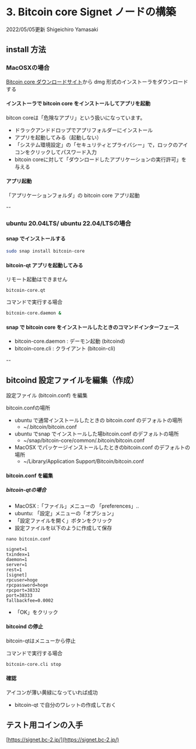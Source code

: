 # 3. Bitcoin core Signet ノードの構築

2022/05/05更新 Shigeichiro Yamasaki

## install 方法


### MacOSXの場合

[Bitcoin core ダウンロードサイト](https://bitcoin.org/ja/download)から dmg 形式のインストーラをダウンロードする


#### インストーラで bitcoin core をインストールしてアプリを起動

bitcon coreは「危険なアプリ」という扱いになっています。

* ドラックアンドドロップでアプリフォルダーにインストール
* アプリを起動してみる（起動しない）
* 「システム環境設定」の「セキュリティとプライバシー」で，ロックのアイコンをクリックしてパスワード入力
*  bitcoin coreに対して「ダウンロードしたアプリケーションの実行許可」を与える


#### アプリ起動

「アプリケーションフォルダ」の bitcoin core アプリ起動

--

### ubuntu 20.04LTS/ ubuntu 22.04/LTSの場合

#### snap でインストールする

```bash
sudo snap install bitcoin-core
```

#### bitcoin-qt アプリを起動してみる

リモート起動はできません

```
bitcoin-core.qt
```

コマンドで実行する場合

```bash
bitcoin-core.daemon &
```

#### snap で bitcoin core をインストールしたときのコマンドインターフェース

* bitcoin-core.daemon : デーモン起動 (bitcoind)
* bitcoin-core.cli : クライアント (bitcoin-cli)

--

## bitcoind 設定ファイルを編集（作成）

設定ファイル (bitcoin.conf) を編集

bitcoin.confの場所

* ubuntu で通常インストールしたときの bitcoin.conf のデフォルトの場所
    * ~/.bitcoin/bitcoin.conf
* ubuntu でsnap でインストールした場bitcoin.conf のデフォルトの場所
    * ~/snap/bitcoin-core/common/.bitcoin/bitcoin.conf
* MacOSX でパッケージインストールしたときのbitcoin.conf のデフォルトの場所
    * ~/Library/Application Support/Bitcoin/bitcoin.conf


####  bitcoin.conf を編集

##### bitcoin-qtの場合

* MacOSX :「ファイル」メニューの 「preferences」.. 
* ubuntu: 「設定」メニューの「オプション」
* 「設定ファイルを開く」ボタンをクリック
* 設定ファイルを以下のように作成して保存



`nano bitcoin.conf`

```
signet=1
txindex=1
daemon=1
server=1
rest=1
[signet]
rpcuser=hoge
rpcpassword=hoge
rpcport=38332
port=38333
fallbackfee=0.0002
```

* 「OK」をクリック

#### bitcoind の停止

bitcoin-qtはメニューから停止

コマンドで実行する場合

```bash
bitcoin-core.cli stop
```


#### 確認

アイコンが薄い黄緑になっていれば成功

* bitcoin-qt で自分のワレットの作成しておく

## テスト用コインの入手

[https://signet.bc-2.jp/](https://signet.bc-2.jp/)


